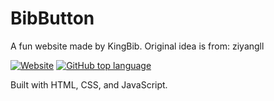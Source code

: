 # BibButton
A fun website made by KingBib. Original idea is from: ziyangll

[![Website](https://img.shields.io/website?down_color=red&down_message=offline&up_color=success&up_message=online&url=https%3A%2F%2Fhttps://kingbib.github.io/%2BibButton%2F)](https://kingbib.github.io/)
[![GitHub top language](https://img.shields.io/github/languages/top/KingBib/KingBib.github.io)](https://kingbib.github.io/)

Built with HTML, CSS, and JavaScript.

